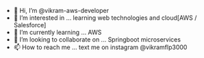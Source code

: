 - 👋 Hi, I’m @vikram-aws-developer
- 👀 I’m interested in ... learning web technologies and cloud[AWS / Salesforce]
- 🌱 I’m currently learning ... AWS
- 💞️ I’m looking to collaborate on ... Springboot microservices
- 📫 How to reach me ... text me on instagram @vikramflp3000

<!---
vikram-aws-developer/vikram-aws-developer is a ✨ special ✨ repository because its `README.md` (this file) appears on your GitHub profile.
You can click the Preview link to take a look at your changes.
--->
